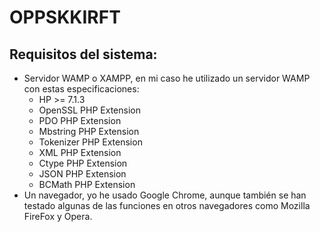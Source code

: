 <h1>OPPSKKIRFT</h1>

<p>
<h2>Requisitos del sistema:</h2>
<ul>
    <li>Servidor WAMP o XAMPP, en mi caso he utilizado un servidor WAMP con estas especificaciones:
        <ul>
            <li>HP >= 7.1.3</li>
            <li>OpenSSL PHP Extension</li>
            <li>PDO PHP Extension</li>
            <li>Mbstring PHP Extension</li>
            <li>Tokenizer PHP Extension</li>
            <li>XML PHP Extension</li>
            <li>Ctype PHP Extension</li>
            <li>JSON PHP Extension</li>
            <li>BCMath PHP Extension</li>
        </ul> 
    <li>Un navegador, yo he usado Google Chrome, aunque también se han testado algunas de las funciones en otros navegadores como Mozilla           FireFox y Opera.</li>
</ul> 

</p>

